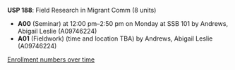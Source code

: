 **USP 188**: Field Research in Migrant Comm (8 units)

- **A00** (Seminar) at 12:00 pm–2:50 pm on Monday at SSB 101 by Andrews, Abigail Leslie (A09746224)
- **A01** (Fieldwork) (time and location TBA) by Andrews, Abigail Leslie (A09746224)

[Enrollment numbers over time](./USP188.tsv)

